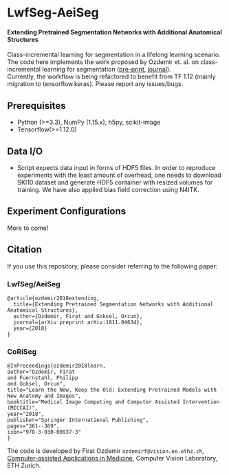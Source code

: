 # LwfSeg-AeiSeg
#### Extending Pretrained Segmentation Networks with Additional Anatomical Structures

Class-incremental learning for segmentation in a lifelong learning scenario.  
The code here implements the work proposed by Ozdemir et. al. on class-incremental learning for segmentation ([pre-print](https://arxiv.org/abs/1811.04634), [journal](https://doi.org/10.1007/s11548-019-01984-4)).  
Currently, the workflow is being refactored to benefit from TF 1.12 (mainly migration to tensorflow.keras). Please report any issues/bugs.  


## Prerequisites

- Python (>=3.3), NumPy (1.15.x), h5py, scikit-image
- Tensorflow(>=1.12.0)

## Data I/O

- Script expects data input in forms of HDF5 files. In order to reproduce experiments with the least amount of overhead, one needs to download SKI10 dataset and generate HDF5 container with resized volumes for training. We have also applied bias field correction using N4ITK.

## Experiment Configurations

More to come!

## Citation

If you use this repository, please consider referring to the following paper:

### LwfSeg/AeiSeg

```
@article{ozdemir2018extending,
  title={Extending Pretrained Segmentation Networks with Additional Anatomical Structures},
  author={Ozdemir, Firat and Goksel, Orcun},
  journal={arXiv preprint arXiv:1811.04634},
  year={2018}
}
```
### CoRiSeg

```
@InProceedings{ozdemir2018learn,
author="Ozdemir, Firat
and Fuernstahl, Philipp
and Goksel, Orcun",
title="Learn the New, Keep the Old: Extending Pretrained Models with New Anatomy and Images",
booktitle="Medical Image Computing and Computer Assisted Intervention (MICCAI)",
year="2018",
publisher="Springer International Publishing",
pages="361--369",
isbn="978-3-030-00937-3"
}
```
The code is developed by Firat Ozdemir `ozdemirf@vision.ee.ethz.ch`, [Computer-assisted Applications in Medicine](http://www.caim.ee.ethz.ch/), Computer Vision Laboratory, ETH Zurich.
